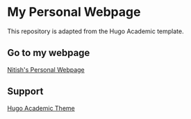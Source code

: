 # My Personal Webpage

This repository is adapted from the Hugo Academic template.

## Go to my webpage
[Nitish's Personal Webpage](nannad-tud.github.io)

## Support
[Hugo Academic Theme](https://github.com/wowchemy/starter-hugo-academic)